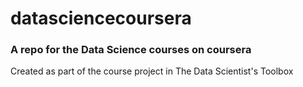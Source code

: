 # datasciencecoursera
### A repo for the Data Science courses on coursera
Created as part of the course project in The Data Scientist's Toolbox
